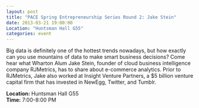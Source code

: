 ```yaml
---
layout: post
title: "PACE Spring Entrepreneurship Series Round 2: Jake Stein"
date: 2013-03-21 19:00:00
Location: "Huntsman Hall G55"
categories: event
---
```

Big data is definitely one of the hottest trends nowadays, but how exactly can you use mountains of data to make smart business decisions? Come hear what Wharton Alum Jake Stein, founder of cloud business intelligence company RJMetrics, has to share about e-commerce analytics. Prior to RJMetrics, Jake also worked at Insight Venture Partners, a $5 billion venture capital firm that has invested in NewEgg, Twitter, and Tumblr.

**Location:** Huntsman Hall G55 <br />
**Time:** 7:00-8:00 PM

